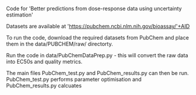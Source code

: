 Code for 'Better predictions from dose-response data using uncertainty estimation'

Datasets are available at 'https://pubchem.ncbi.nlm.nih.gov/bioassay/'+AID

To run the code, download the required datasets from PubChem and place them in the data/PUBCHEM/raw/ directorty. 

Run the code in data/PubChemDataPrep.py - this will convert the raw data into EC50s and quality metrics. 

The main files PubChem_test.py and PubChem_results.py can then be run. PubChem_test.py performs parameter optimisation and PubChem_results.py calcuates 
